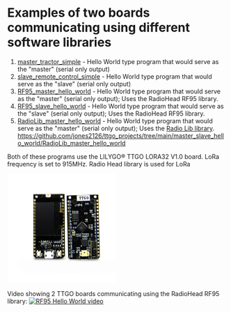 # Examples of two boards communicating using different software libraries
1. [master_tractor_simple](https://github.com/jones2126/ttgo_projects/tree/main/master_slave_hello_world/master_tractor_simple) - Hello World type program that would serve as the "master" (serial only output)
2. [slave_remote_control_simple](https://github.com/jones2126/ttgo_projects/tree/main/master_slave_hello_world/slave_remote%20control_simple) - Hello World type program that would serve as the "slave" (serial only output) 
3. [RF95_master_hello_world](https://github.com/jones2126/ttgo_projects/blob/main/master_slave_hello_world/RF95_master_hello_world/src/main.cpp) - Hello World type program that would serve as the "master" (serial only output); Uses the RadioHead RF95 library.
4. [RF95_slave_hello_world](https://github.com/jones2126/ttgo_projects/blob/main/master_slave_hello_world/RF95_slave_hello_world/src/main.cpp) - Hello World type program that would serve as the "slave" (serial only output); Uses the RadioHead RF95 library.
5.  [RadioLib_master_hello_world](https://github.com/jones2126/ttgo_projects/blob/main/master_slave_hello_world/RadioLib_master_hello_world/src/main.cpp) - Hello World type program that would serve as the "master" (serial only output); Uses the [Radio Lib library](https://github.com/jgromes/RadioLib/wiki).
https://github.com/jones2126/ttgo_projects/tree/main/master_slave_hello_world/RadioLib_master_hello_world

Both of these programs use the LILYGO® TTGO LORA32 V1.0 board.  LoRa frequency is set to 915MHz.  Radio Head library is used for LoRa

<img src="./images/ttgo_board.jpg" alt="LILYGO® TTGO v1.0" width="250">

Video showing 2 TTGO boards communicating using the RadioHead RF95 library: 
[![RF95 Hello World video]("./images/video_RF95.png")](https://1drv.ms/v/s!AlSRhxzgYnAlhs8tca6QZTKh54bs4A)
